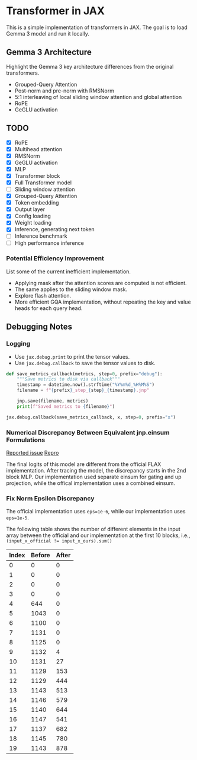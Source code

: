 # Transformer in JAX

This is a simple implementation of transformers in JAX.
The goal is to load Gemma 3 model and run it locally.

## Gemma 3 Architecture

Highlight the Gemma 3 key architecture differences from the original transformers.

* Grouped-Query Attention
* Post-norm and pre-norm with RMSNorm
* 5:1 interleaving of local sliding window attention and global attention
* RoPE
* GeGLU activation

## TODO

* [x] RoPE
* [x] Multihead attention
* [x] RMSNorm
* [x] GeGLU activation
* [x] MLP
* [x] Transformer block
* [x] Full Transformer model
* [ ] Sliding window attention
* [x] Grouped-Query Attention
* [x] Token embedding
* [x] Output layer
* [x] Config loading
* [x] Weight loading
* [x] Inference, generating next token
* [ ] Inference benchmark
* [ ] High performance inference

### Potential Efficiency Improvement

List some of the current inefficient implementation.

* Applying mask after the attention scores are computed is not efficient.
* The same applies to the sliding window mask.
* Explore flash attention.
* More efficient GQA implementation, without repeating the key and value
  heads for each query head.

## Debugging Notes

### Logging

* Use `jax.debug.print` to print the tensor values.
* Use `jax.debug.callback` to save the tensor values to disk.

```python
def save_metrics_callback(metrics, step=0, prefix="debug"):
    """Save metrics to disk via callback"""
    timestamp = datetime.now().strftime("%Y%m%d_%H%M%S")
    filename = f"{prefix}_step_{step}_{timestamp}.jnp"

    jnp.save(filename, metrics)
    print(f"Saved metrics to {filename}")

jax.debug.callback(save_metrics_callback, x, step=0, prefix="x")
```

### Numerical Discrepancy Between Equivalent jnp.einsum Formulations

[Reported issue](https://github.com/jax-ml/jax/issues/29990)
[Repro](https://colab.research.google.com/drive/1latj_SynZyqWxCKnwlhTegD1RMkRwpNP#scrollTo=KK0eDUboSzDY)

The final logits of this model are different from the official FLAX implementation.
After tracing the model, the discrepancy starts in the 2nd block MLP.
Our implementation used separate einsum for gating and up projection, while the offical implementation
uses a combined einsum.

### Fix Norm Epsilon Discrepancy

The official implementation uses `eps=1e-6`, while our implementation uses `eps=1e-5`.

The following table shows the number of different elements in the input array between the official and our implementation at the first 10 blocks, i.e., `(input_x_official != input_x_ours).sum()`

| Index | Before | After |
|-------|--------|-------|
| 0     | 0      | 0     |
| 1     | 0      | 0     |
| 2     | 0      | 0     |
| 3     | 0      | 0     |
| 4     | 644    | 0     |
| 5     | 1043   | 0     |
| 6     | 1100   | 0     |
| 7     | 1131   | 0     |
| 8     | 1125   | 0     |
| 9     | 1132   | 4     |
| 10    | 1131   | 27    |
| 11    | 1129   | 153   |
| 12    | 1129   | 444   |
| 13    | 1143   | 513   |
| 14    | 1146   | 579   |
| 15    | 1140   | 644   |
| 16    | 1147   | 541   |
| 17    | 1137   | 682   |
| 18    | 1145   | 780   |
| 19    | 1143   | 878   |

